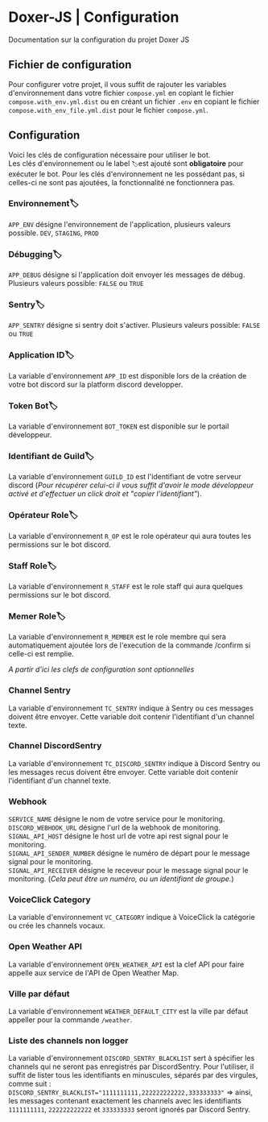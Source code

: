 # Doxer-JS | Configuration

Documentation sur la configuration du projet Doxer JS
<br/>

## Fichier de configuration

Pour configurer votre projet, il vous suffit de rajouter les variables d'environnement dans votre fichier `compose.yml` en copiant le fichier `compose.with_env.yml.dist` ou en créant un fichier `.env` en copiant le fichier `compose.with_env_file.yml.dist` pour le fichier `compose.yml`.

## Configuration

Voici les clés de configuration nécessaire pour utiliser le bot.
<br/>
Les clés d'environnement ou le label `🏷️`est ajouté sont **obligatoire** pour exécuter le bot. Pour les clés d'environnement ne les possédant pas, si celles-ci ne sont pas ajoutées, la fonctionnalité ne fonctionnera pas.

### Environnement🏷️

`APP_ENV` désigne l'environnement de l'application, plusieurs valeurs possible.
`DEV`, `STAGING`, `PROD`

### Débugging🏷️

`APP_DEBUG` désigne si l'application doit envoyer les messages de débug.
Plusieurs valeurs possible: `FALSE` ou `TRUE`

### Sentry🏷️

`APP_SENTRY` désigne si sentry doit s'activer.
Plusieurs valeurs possible: `FALSE` ou `TRUE`

### Application ID🏷️

La variable d'environnement `APP_ID` est disponible lors de la création de votre bot discord sur la platform discord developper.

### Token Bot🏷️

La variable d'environnement `BOT_TOKEN` est disponible sur le portail développeur.

### Identifiant de Guild🏷️

La variable d'environnement `GUILD_ID` est l'identifiant de votre serveur discord (_Pour récupérer celui-ci il vous suffit d'avoir le mode développeur activé et d'effectuer un click droit et "copier l'identifiant"_).

### Opérateur Role🏷️

La variable d'environnement `R_OP` est le role opérateur qui aura toutes les permissions sur le bot discord.

### Staff Role🏷️

La variable d'environnement `R_STAFF` est le role staff qui aura quelques permissions sur le bot discord.

### Memer Role🏷️

La variable d'environnement `R_MEMBER` est le role membre qui sera automatiquement ajoutée lors de l'execution de la commande /confirm si celle-ci est remplie.


*A partir d'ici les clefs de configuration sont optionnelles*
### Channel Sentry
La variable d'environnement `TC_SENTRY` indique à Sentry ou ces messages doivent être envoyer.
Cette variable doit contenir l'identifiant d'un channel texte.

### Channel DiscordSentry
La variable d'environnement `TC_DISCORD_SENTRY` indique à Discord Sentry ou les messages recus doivent être envoyer.
Cette variable doit contenir l'identifiant d'un channel texte.

### Webhook
`SERVICE_NAME` désigne le nom de votre service pour le monitoring.<br/>
`DISCORD_WEBHOOK_URL` désigne l'url de la webhook de monitoring.<br/>
`SIGNAL_API_HOST` désigne le host url de votre api rest signal pour le monitoring.<br/>
`SIGNAL_API_SENDER_NUMBER` désigne le numéro de départ pour le message signal pour le monitoring.<br/>
`SIGNAL_API_RECEIVER` désigne le receveur pour le message signal pour le monitoring. (*Cela peut être un numéro, ou un identifiant de groupe.*)<br/>

### VoiceClick Category

La variable d'environnement `VC_CATEGORY` indique à VoiceClick la catégorie ou crée les channels vocaux.

### Open Weather API

La variable d'environnement `OPEN_WEATHER_API` est la clef API pour faire appelle aux service de l'API de Open Weather Map.

### Ville par défaut

La variable d'environnement `WEATHER_DEFAULT_CITY` est la ville par défaut appeller pour la commande `/weather`.

### Liste des channels non logger

La variable d'environnement `DISCORD_SENTRY_BLACKLIST` sert à spécifier les channels qui ne seront pas enregistrés par DiscordSentry. Pour l'utiliser, il suffit de lister tous les identifiants en minuscules, séparés par des virgules, comme suit : <br/>`DISCORD_SENTRY_BLACKLIST="1111111111,222222222222,333333333"` => ainsi, les messages contenant exactement les channels avec les identifiants `1111111111`, `222222222222` et `333333333` seront ignorés par Discord Sentry.
